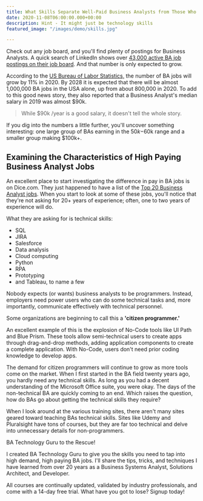 ```yaml
---
title: What Skills Separate Well-Paid Business Analysts from Those Who Struggle?
date: 2020-11-08T06:00:00.000+00:00
description: Hint - It might just be technology skills
featured_image: "/images/demo/skills.jpg"

---
```

Check out any job board, and you'll find plenty of postings for Business Analysts. A quick search of LinkedIn shows over [43,000 active BA job postings on their job board](https://www.linkedin.com/jobs/search/?geoId=103644278&keywords=Business%20Analyst&location=United%20States). And that number is only expected to grow.

According to the [US Bureau of Labor Statistics,](https://www.bls.gov/ooh/business-and-financial/management-analysts.htm) the number of BA jobs will grow by 11% in 2020. By 2028 it is expected that there will be almost 1,000,000 BA jobs in the USA alone, up from about 800,000 in 2020. To add to this good news story, they also reported that a Business Analyst's median salary in 2019 was almost $90k.

> While $90k /year is a good salary, it doesn't tell the whole story.

If you dig into the numbers a little further, you'll uncover something interesting: one large group of BAs earning in the $50k-$60k range and a smaller group making $100k+.

## Examining the Characteristics of High Paying Business Analyst Jobs

An excellent place to start investigating the difference in pay in BA jobs is on Dice.com. They just happened to have a list of the [Top 20 Business Analyst jobs](https://www.dice.com/jobs/q-Business+Analyst-jobs). When you start to look at some of these jobs, you'll notice that they're not asking for 20+ years of experience; often, one to two years of experience will do.

What they are asking for is technical skills:

* SQL
* JIRA
* Salesforce
* Data analysis
* Cloud computing
* Python
* RPA
* Prototyping
* and Tableau, to name a few

Nobody expects (or wants) business analysts to be programmers. Instead, employers need power users who can do some technical tasks and, more importantly, communicate effectively with technical personnel.

Some organizations are beginning to call this a **'citizen programmer.'**

An excellent example of this is the explosion of No-Code tools like UI Path and Blue Prism. These tools allow semi-technical users to create apps through drag-and-drop methods, adding application components to create a complete application. With No-Code, users don't need prior coding knowledge to develop apps.

The demand for citizen programmers will continue to grow as more tools come on the market. When I first started in the BA field twenty years ago, you hardly need any technical skills. As long as you had a decent understanding of the Microsoft Office suite, you were okay. The days of the non-technical BA are quickly coming to an end. Which raises the question, how do BAs go about getting the technical skills they require?

When I look around at the various training sites, there aren't many sites geared toward teaching BAs technical skills. Sites like Udemy and Pluralsight have tons of courses, but they are far too technical and delve into unnecessary details for non-programmers.

BA Technology Guru to the Rescue!

I created BA Technology Guru to give you the skills you need to tap into high demand, high paying BA jobs. I'll share the tips, tricks, and techniques I have learned from over 20 years as a Business Systems Analyst, Solutions Architect, and Developer.

All courses are continually updated, validated by industry professionals, and come with a 14-day free trial. What have you got to lose? Signup today!